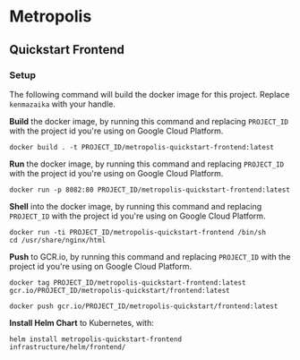 # Metropolis
## Quickstart Frontend

### Setup

The following command will build the docker image for this project.  Replace `kenmazaika` with your handle.

**Build** the docker image, by running this command and replacing `PROJECT_ID` with the project id you're using on Google Cloud Platform.

```
docker build . -t PROJECT_ID/metropolis-quickstart-frontend:latest
```

**Run** the docker image, by running this command and replacing `PROJECT_ID` with the project id you're using on Google Cloud Platform.

```
docker run -p 8082:80 PROJECT_ID/metropolis-quickstart-frontend:latest
```

**Shell** into the docker image, by running this command and replacing `PROJECT_ID` with the project id you're using on Google Cloud Platform.

```
docker run -ti PROJECT_ID/metropolis-quickstart-frontend /bin/sh
cd /usr/share/nginx/html
```

**Push** to GCR.io, by running this command and replacing `PROJECT_ID` with the project id you're using on Google Cloud Platform.


```
docker tag PROJECT_ID/metropolis-quickstart-frontend:latest gcr.io/PROJECT_ID/metropolis-quickstart/frontend:latest

docker push gcr.io/PROJECT_ID/metropolis-quickstart/frontend:latest
```


**Install Helm Chart** to Kubernetes, with:

```
helm install metropolis-quickstart-frontend infrastructure/helm/frontend/
```
